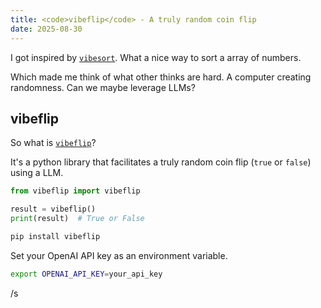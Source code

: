 ```yaml
---
title: <code>vibeflip</code> - A truly random coin flip
date: 2025-08-30
---
```


I got inspired by [`vibesort`](https://github.com/abyesilyurt/vibesort). What a nice way to sort a array of numbers. 

Which made me think of what other thinks are hard. A computer creating randomness. Can we maybe leverage LLMs?

## vibeflip

So what is [`vibeflip`](https://github.com/maxscheijen/vibeflip)?

It's a python library that facilitates a truly random coin flip (`true` or `false`) using a LLM.


```python
from vibeflip import vibeflip

result = vibeflip()
print(result)  # True or False
```

```sh
pip install vibeflip
```

Set your OpenAI API key as an environment variable.

```sh
export OPENAI_API_KEY=your_api_key
```

/s

